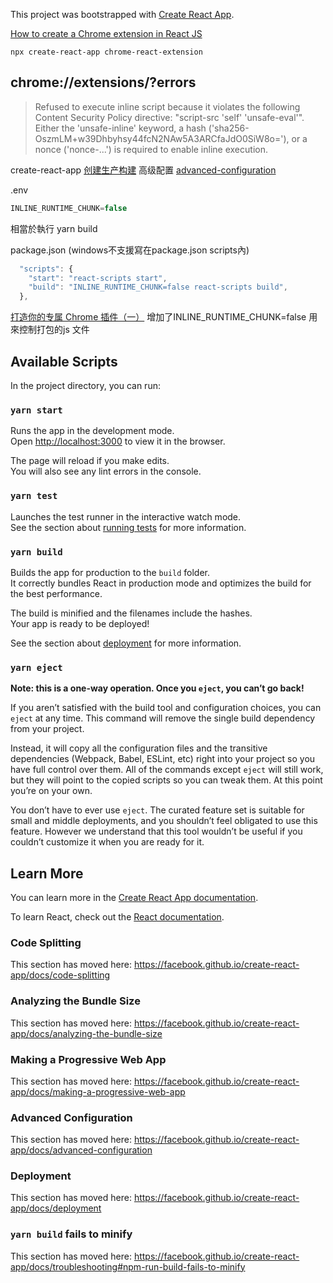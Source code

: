 This project was bootstrapped with [Create React App](https://github.com/facebook/create-react-app).

[How to create a Chrome extension in React JS](https://veerasundar.com/blog/2018/05/how-to-create-a-chrome-extension-in-react-js/)

`npx create-react-app chrome-react-extension`  

## chrome://extensions/?errors

> Refused to execute inline script because it violates the following Content Security Policy directive: "script-src 'self' 'unsafe-eval'". Either the 'unsafe-inline' keyword, a hash ('sha256-OszmLM+w39Dhbyhsy44fcN2NAw5A3ARCfaJdO0SiW8o='), or a nonce ('nonce-...') is required to enable inline execution.

create-react-app [创建生产构建](https://www.html.cn/create-react-app/docs/production-build/) 高级配置 [advanced-configuration](https://www.html.cn/create-react-app/docs/advanced-configuration/)

.env

```js
INLINE_RUNTIME_CHUNK=false
```

相當於執行 yarn build

package.json (windows不支援寫在package.json scripts內)

```js
  "scripts": {
    "start": "react-scripts start",
    "build": "INLINE_RUNTIME_CHUNK=false react-scripts build",
  },
```

[打造你的专属 Chrome 插件（一）](http://jartto.wang/2018/11/10/chrome-extensions-1/)
增加了INLINE_RUNTIME_CHUNK=false 用來控制打包的js 文件

## Available Scripts

In the project directory, you can run:

### `yarn start`

Runs the app in the development mode.<br />
Open [http://localhost:3000](http://localhost:3000) to view it in the browser.

The page will reload if you make edits.<br />
You will also see any lint errors in the console.

### `yarn test`

Launches the test runner in the interactive watch mode.<br />
See the section about [running tests](https://facebook.github.io/create-react-app/docs/running-tests) for more information.

### `yarn build`

Builds the app for production to the `build` folder.<br />
It correctly bundles React in production mode and optimizes the build for the best performance.

The build is minified and the filenames include the hashes.<br />
Your app is ready to be deployed!

See the section about [deployment](https://facebook.github.io/create-react-app/docs/deployment) for more information.

### `yarn eject`

**Note: this is a one-way operation. Once you `eject`, you can’t go back!**

If you aren’t satisfied with the build tool and configuration choices, you can `eject` at any time. This command will remove the single build dependency from your project.

Instead, it will copy all the configuration files and the transitive dependencies (Webpack, Babel, ESLint, etc) right into your project so you have full control over them. All of the commands except `eject` will still work, but they will point to the copied scripts so you can tweak them. At this point you’re on your own.

You don’t have to ever use `eject`. The curated feature set is suitable for small and middle deployments, and you shouldn’t feel obligated to use this feature. However we understand that this tool wouldn’t be useful if you couldn’t customize it when you are ready for it.

## Learn More

You can learn more in the [Create React App documentation](https://facebook.github.io/create-react-app/docs/getting-started).

To learn React, check out the [React documentation](https://reactjs.org/).

### Code Splitting

This section has moved here: https://facebook.github.io/create-react-app/docs/code-splitting

### Analyzing the Bundle Size

This section has moved here: https://facebook.github.io/create-react-app/docs/analyzing-the-bundle-size

### Making a Progressive Web App

This section has moved here: https://facebook.github.io/create-react-app/docs/making-a-progressive-web-app

### Advanced Configuration

This section has moved here: https://facebook.github.io/create-react-app/docs/advanced-configuration

### Deployment

This section has moved here: https://facebook.github.io/create-react-app/docs/deployment

### `yarn build` fails to minify

This section has moved here: https://facebook.github.io/create-react-app/docs/troubleshooting#npm-run-build-fails-to-minify
